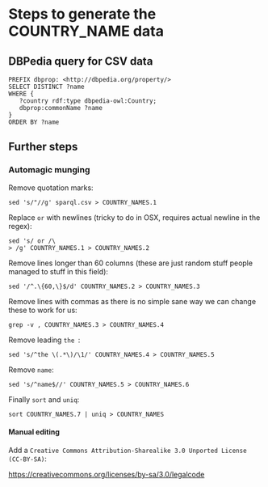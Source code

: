 Steps to generate the COUNTRY_NAME data
=======================================

## DBPedia query for CSV data
    PREFIX dbprop: <http://dbpedia.org/property/>
    SELECT DISTINCT ?name
    WHERE {
       ?country rdf:type dbpedia-owl:Country;
       dbprop:commonName ?name
    }
    ORDER BY ?name


## Further steps

### Automagic munging
Remove quotation marks:

    sed 's/"//g' sparql.csv > COUNTRY_NAMES.1
 
Replace ` or ` with newlines (tricky to do in OSX, requires actual newline in the regex):

    sed 's/ or /\
    > /g' COUNTRY_NAMES.1 > COUNTRY_NAMES.2

Remove lines longer than 60 columns (these are just random stuff people managed to stuff in this field):

    sed '/^.\{60,\}$/d' COUNTRY_NAMES.2 > COUNTRY_NAMES.3
    
Remove lines with commas as there is no simple sane way we can change these to work for us:

    grep -v , COUNTRY_NAMES.3 > COUNTRY_NAMES.4

Remove leading `the `:

    sed 's/^the \(.*\)/\1/' COUNTRY_NAMES.4 > COUNTRY_NAMES.5

Remove `name`:
  
    sed 's/^name$//' COUNTRY_NAMES.5 > COUNTRY_NAMES.6
    
Finally `sort` and `uniq`:

    sort COUNTRY_NAMES.7 | uniq > COUNTRY_NAMES

#### Manual editing

Add a `Creative Commons Attribution-Sharealike 3.0 Unported License (CC-BY-SA)`:

<https://creativecommons.org/licenses/by-sa/3.0/legalcode>
